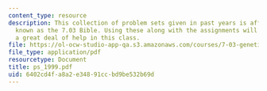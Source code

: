 ```yaml
---
content_type: resource
description: This collection of problem sets given in past years is affectionately
  known as the 7.03 Bible. Using these along with the assignments will give the student
  a great deal of help in this class.
file: https://ol-ocw-studio-app-qa.s3.amazonaws.com/courses/7-03-genetics-fall-2004/6402cd4fa8a2e34891ccbd9be532b69d_ps_1999.pdf
file_type: application/pdf
resourcetype: Document
title: ps_1999.pdf
uid: 6402cd4f-a8a2-e348-91cc-bd9be532b69d
---
```

